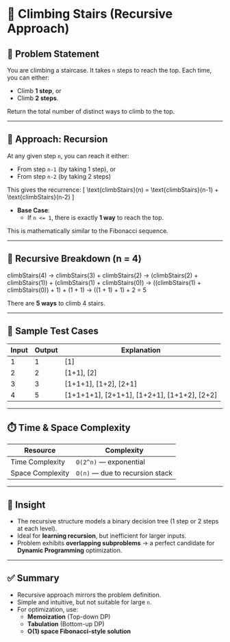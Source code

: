 # 🧗 Climbing Stairs (Recursive Approach)

## 📘 Problem Statement

You are climbing a staircase. It takes `n` steps to reach the top. Each time, you can either:
- Climb **1 step**, or
- Climb **2 steps**.

Return the total number of distinct ways to climb to the top.

---

## 🔧 Approach: Recursion

At any given step `n`, you can reach it either:
- From step `n-1` (by taking 1 step), or
- From step `n-2` (by taking 2 steps)

This gives the recurrence:
\[
\text{climbStairs}(n) = \text{climbStairs}(n-1) + \text{climbStairs}(n-2)
\]

- **Base Case**:
  - If `n <= 1`, there is exactly **1 way** to reach the top.

This is mathematically similar to the Fibonacci sequence.

---

## 🔄 Recursive Breakdown (n = 4)

climbStairs(4)
→ climbStairs(3) + climbStairs(2)
→ (climbStairs(2) + climbStairs(1)) + (climbStairs(1) + climbStairs(0))
→ ((climbStairs(1) + climbStairs(0)) + 1) + (1 + 1)
→ ((1 + 1) + 1) + 2 = 5

There are **5 ways** to climb 4 stairs.

---

## 🧪 Sample Test Cases

| Input | Output | Explanation                          |
|-------|--------|--------------------------------------|
| 1     | 1      | [1]                                  |
| 2     | 2      | [1+1], [2]                           |
| 3     | 3      | [1+1+1], [1+2], [2+1]                |
| 4     | 5      | [1+1+1+1], [2+1+1], [1+2+1], [1+1+2], [2+2] |

---

## ⏱️ Time & Space Complexity

| Resource         | Complexity             |
|------------------|------------------------|
| Time Complexity  | `O(2^n)` — exponential |
| Space Complexity | `O(n)` — due to recursion stack |

---

## 🧠 Insight

- The recursive structure models a binary decision tree (1 step or 2 steps at each level).
- Ideal for **learning recursion**, but inefficient for larger inputs.
- Problem exhibits **overlapping subproblems** → a perfect candidate for **Dynamic Programming** optimization.

---

## ✅ Summary

- Recursive approach mirrors the problem definition.
- Simple and intuitive, but not suitable for large `n`.
- For optimization, use:
  - **Memoization** (Top-down DP)
  - **Tabulation** (Bottom-up DP)
  - **O(1) space Fibonacci-style solution**

